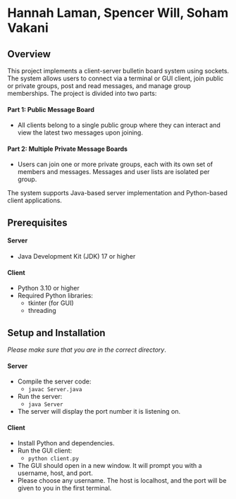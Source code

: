 # Hannah Laman, Spencer Will, Soham Vakani
## Overview
This project implements a client-server bulletin board system using sockets. The system allows users to connect via a terminal or GUI client, join public or private groups, post and read messages, and manage group memberships. The project is divided into two parts:

#### Part 1: Public Message Board
- All clients belong to a single public group where they can interact and view the latest two messages upon joining.


#### Part 2: Multiple Private Message Boards
- Users can join one or more private groups, each with its own set of members and messages. Messages and user lists are isolated per group.

The system supports Java-based server implementation and Python-based client applications.

## Prerequisites
#### Server
- Java Development Kit (JDK) 17 or higher
#### Client
- Python 3.10 or higher
- Required Python libraries:
  - tkinter (for GUI)
  - threading

## Setup and Installation
*Please make sure that you are in the correct directory*.
#### Server
- Compile the server code:
  - `javac Server.java`
- Run the server:
  - `java Server`
- The server will display the port number it is listening on.
#### Client
- Install Python and dependencies.
- Run the GUI client:
  - `python client.py`
- The GUI should open in a new window. It will prompt you with a username, host, and port.
- Please choose any username. The host is localhost, and the port will be given to you in the first terminal. 
